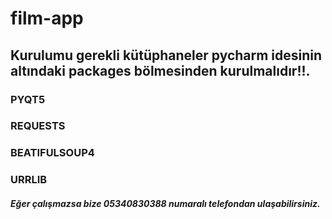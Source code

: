 # film-app

## Kurulumu gerekli kütüphaneler pycharm idesinin altındaki packages bölmesinden kurulmalıdır!!.

### PYQT5

### REQUESTS

### BEATIFULSOUP4

### URRLIB

##### Eğer çalışmazsa bize 05340830388 numaralı telefondan ulaşabilirsiniz.

